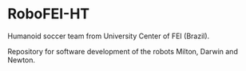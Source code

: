 RoboFEI-HT
==========

Humanoid soccer team from University Center of FEI (Brazil).

Repository for software development of the robots Milton, Darwin and Newton.
